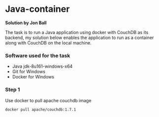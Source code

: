 # Java-container

**Solution by Jon Ball**

The task is to run a Java application using docker with CouchDB as its backend, my solution below enables the application to run as a container along with CouchDB on the local machine.

### **Software used for the task**

- Java jdk-8u161-windows-x64
- Git for Windows
- Docker for Windows

### **Step 1**

Use docker to pull apache couchdb image
```
docker pull apache/couchdb:1.7.1
```

